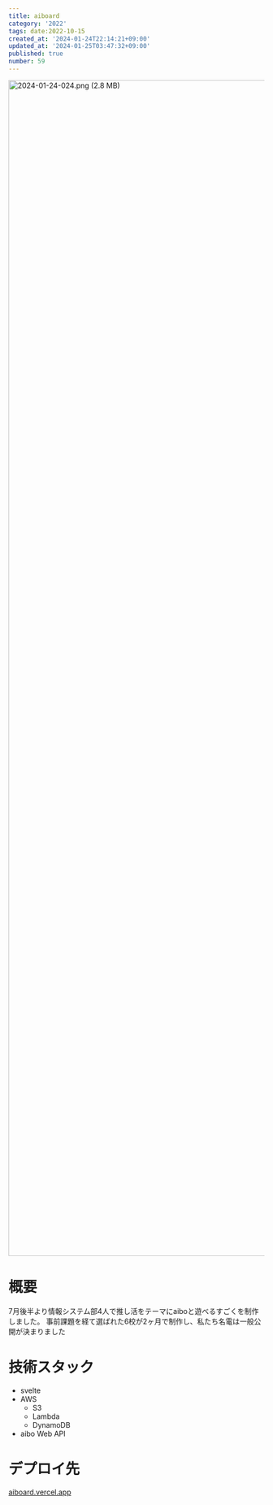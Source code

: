 ```yaml
---
title: aiboard
category: '2022'
tags: date:2022-10-15
created_at: '2024-01-24T22:14:21+09:00'
updated_at: '2024-01-25T03:47:32+09:00'
published: true
number: 59
---
```


<img width="2314" alt="2024-01-24-024.png (2.8 MB)" src="https://img.esa.io/uploads/production/attachments/21347/2024/01/24/148142/2d65f759-a1b5-4c76-ba15-a418e83dfb4c.png">


# 概要
7月後半より情報システム部4人で推し活をテーマにaiboと遊べるすごくを制作しました。
事前課題を経て選ばれた6校が2ヶ月で制作し、私たち名電は一般公開が決まりました

# 技術スタック
- svelte
- AWS
    - S3
    - Lambda
    - DynamoDB
- aibo Web API

# デプロイ先
[aiboard.vercel.app](https://aiboard.vercel.app/)

